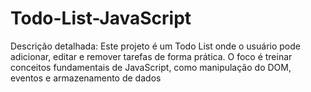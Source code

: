 # Todo-List-JavaScript
Descrição detalhada: Este projeto é um Todo List onde o usuário pode adicionar, editar e remover tarefas de forma prática. O foco é treinar conceitos fundamentais de JavaScript, como manipulação do DOM, eventos e armazenamento de dados
